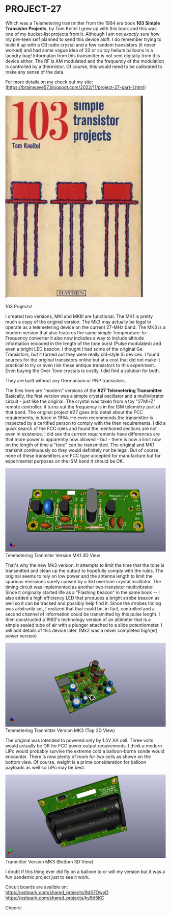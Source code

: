 # PROJECT-27
Which was a Telemetering transmitter from the 1964 era book **103 Simple Transistor Projects**, by Tom Knitel  I grew up with this book and this was one of my bucket-list projects from it. Although I am *not exactly sure* how my pre-teen self planned to send this device aloft.  I do remember trying to build it up with a CB radio crystal and a few random transistors (it never worked) and had some vague idea of 20 or so toy helium balloons in a laundry bag! Informaton from this transmitter is not sent digitally from this device either.  The RF is AM modulated and the frequency of the modulation is controlled by a thermistor.  Of course, this would need to be calibrated to make any sense of the data. 

For more details on my check out my site: (https://brainwave57.blogspot.com/2022/11/project-27-part-1.html)


![PROJECT-27](https://github.com/b-wave/PROJECT-27/blob/main/BMP/103_cover.jpg)

103 Projects!

I created two versions, MKI and MKIII are functional. The MK1 is pretty much a copy of the original version. The Mk3 may actually be legal to operate as a telemetering device on the current 27-MHz band. The MK3 is a modern version that also features the same simple Temperature-to-Frequency converter it also now includes a way to include altitude information encoded in the length of the tone burst (Pulse modulated) and even a bright LED beacon.  I thought I had some of the original Ge Transistors, but it turned out they were really old-style Si devices. I found sources for the original transistors online but at a cost that did not make it practical to try or even risk these antique transistors to this experiment... Even buying the Over Tone crystals is costly. I did find a solution for both.  

They are built without any Germanium or PNP transistors. 

The files here are "modern" versions of the **#27 Telemetering Transmitter**. Basically, the first version was a simple crystal oscillator and a multivibrator circuit - just like the original. The crystal was taken from a toy "27MHZ" remote controller. It turns out the frequency is in the ISM telemetry part of that band. The original project #27 goes into detail about the FCC requirements, in force in 1964. He even recommends the transmitter is inspected by a certified person to comply with the then requirements. I did a quick search of the FCC rules and found the mentioned sections are not even in existence. I did see the current requirements have differences are that more power is apparently now allowed - but - there is now a limit now on the length of time a "tone" can be transmitted. The original and MK1 transmit continuously so they would definitely not be legal. But of course, none of these transmitters are FCC type accepted for manufacture but for experimental purposes on the ISM band it should be OK.

![PROJECT-27](https://github.com/b-wave/PROJECT-27/blob/main/BMP/PROJECT27_MK1_3d.jpg)
Telemetering Tranmiter Version MK1 3D View


That's why the new Mk3 version.  It attempts to limit the time that the tone is transmitted and clean up the output to hopefully comply with the rules.  The original seems to rely on low power and the antenna length to limit the spurious emissions surely caused by a 3rd overtone crystal oscillator.  The timing circuit was implemented as another two-transistor multivibrator. Since it originally started life as a "Flashing beacon" in the same book -- I also added a high efficiency LED that produces a bright strobe beacon as well so it can be tracked and possibly help find it.  Since the strobes timing was arbitrarily set, I realized that that could be, in fact, controlled and a second channel of information could be transmitted by this pulse length.  I then constructed a 1960's technology version of an altimeter that is a simple sealed tube of air with a plunger attached to a slide potentiometer. I will add details of this device later. (Mk2 was a never completed high(er) power version)

![PROJECT-27](https://github.com/b-wave/PROJECT-27/blob/main/BMP/PROJECT27_MKIII_3d.jpg)
Telemetering Tranmitter Version MK3 (Top 3D View)

The original was intended to powered only by 1.5V AA cell.  Three volts would actually be OK for FCC power output requirements. I think a modern LiPo would probably survive the extreme cold a balloon-borne sonde would encounter. There is now plenty of room for two cells as shown on the bottom view. Of course, weight is a prime consideration for balloon payloads as well so LiPo may be best.  

![PROJECT-27](https://github.com/b-wave/PROJECT-27/blob/main/BMP/PROJECT27_MKIII_bottom.jpg)
Tranmitter Version MK3 (Bottom 3D View)

I doubt if this thing ever did fly on a balloon to or will my version but it was a fun pandemic project just to see it work. 

Circuit boards are availble on:
https://oshpark.com/shared_projects/9dS7OwyD
https://oshpark.com/shared_projects/ky8tt5KC


Cheers!


 
